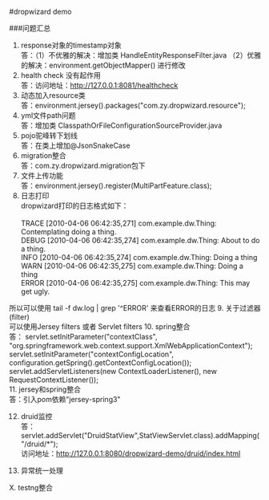 #dropwizard demo

###问题汇总
1. response对象的timestamp对象 <br />
答：（1）不优雅的解决：增加类 HandleEntityResponseFilter.java
（2）优雅的解决：environment.getObjectMapper() 进行修改
2. health check 没有起作用 <br />
答：访问地址：http://127.0.0.1:8081/healthcheck
3. 动态加入resource类 <br />
答：environment.jersey().packages("com.zy.dropwizard.resource");
4. yml文件path问题 <br />
答：增加类 ClasspathOrFileConfigurationSourceProvider.java
5. pojo驼峰转下划线 <br />
答：在类上增加@JsonSnakeCase
6. migration整合 <br />
答：com.zy.dropwizard.migration包下
7. 文件上传功能 <br />
答：environment.jersey().register(MultiPartFeature.class);
8. 日志打印 <br />
dropwizard打印的日志格式如下： <br /><br />
TRACE [2010-04-06 06:42:35,271] com.example.dw.Thing: Contemplating doing a thing. <br />
DEBUG [2010-04-06 06:42:35,274] com.example.dw.Thing: About to do a thing. <br />
INFO  [2010-04-06 06:42:35,274] com.example.dw.Thing: Doing a thing <br />
WARN  [2010-04-06 06:42:35,275] com.example.dw.Thing: Doing a thing <br />
ERROR [2010-04-06 06:42:35,275] com.example.dw.Thing: This may get ugly. <br />

所以可以使用 tail -f dw.log | grep '^ERROR' 来查看ERROR的日志
9. 关于过滤器(filter) <br />
可以使用Jersey filters 或者 Servlet filters 
10. spring整合 <br />
答：
servlet.setInitParameter("contextClass", "org.springframework.web.context.support.XmlWebApplicationContext"); <br />
servlet.setInitParameter("contextConfigLocation", configuration.getSpring().getContextConfigLocation());    <br />
servlet.addServletListeners(new ContextLoaderListener(), new RequestContextListener()); <br />
11. jersey和spring整合 <br />
答：引入pom依赖"jersey-spring3" <br />           

12. druid监控 <br />
答：
servlet.addServlet("DruidStatView",StatViewServlet.class).addMapping("/druid/*");  <br />
访问地址：http://127.0.0.1:8080/dropwizard-demo/druid/index.html

13. 异常统一处理

X. testng整合